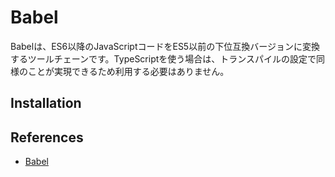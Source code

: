 # Babel

Babelは、ES6以降のJavaScriptコードをES5以前の下位互換バージョンに変換するツールチェーンです。TypeScriptを使う場合は、トランスパイルの設定で同様のことが実現できるため利用する必要はありません。

## Installation

## References

- [Babel](https://babeljs.io/)
